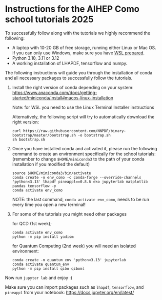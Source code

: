 # Instructions for the AIHEP Como school tutorials 2025

To successfully follow along with the tutorials we highly recommend the following:

- A laptop with 10-20 GB of free storage, running either Linux or Mac OS. If you can only use Windows, make sure you have [WSL prepared](https://learn.microsoft.com/en-us/windows/wsl/install).
- Python 3.10, 3.11 or 3.12
- A working installation of LHAPDF, tensorflow and numpy.

The following instructions will guide you through the installation of conda and all necessary packages to successfully follow the tutorials.

1. Install the right version of conda depending on your system: https://www.anaconda.com/docs/getting-started/miniconda/install#macos-linux-installation

    Note: for WSL you need to use the Linux Terminal Installer instructions
  
    Alternatively, the following script will try to automatically download the right version:
    ```
    curl https://raw.githubusercontent.com/NNPDF/binary-bootstrap/master/bootstrap.sh -o bootstrap.sh
    sh bootstrap.sh
    ```

2. Once you have installed conda and activated it, please run the following command to create an environment specifically for the school tutorials:
    (remember to change `$HOME/miniconda3` to the path of your conda installation if you modified the default)

    ```
    source $HOME/miniconda3/bin/activate
    conda create -n env_como -c conda-forge --override-channels 'python<3.13' lhapdf pineappl==0.8.6 eko jupyterlab matplotlib pandas tensorflow -y
    conda activate env_como
    ```

    NOTE: the last command, `conda activate env_como`, needs to be run every time you open a new terminal!

3. For some of the tutorials you might need other packages

    for QCD (1st week);
    ```
    conda activate env_como
    python -m pip install yadism
    ```

    for Quantum Computing (2nd week) you will need an isolated environment:
    ```
    conda create -n quantum_env 'python<3.13' jupyterlab
    conda activate quantum_env
    python -m pip install qibo qiboml
    ```

Now run `jupyter lab` and enjoy :)

Make sure you can import packages such as `lhapdf`, `tensorflow`, and `pineappl` from your notebook: https://docs.jupyter.org/en/latest/
